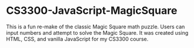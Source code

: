 # CS3300-JavaScript-MagicSquare

This is a fun re-make of the classic Magic Square math puzzle. Users can input numbers and attempt to solve the Magic Square.
It was created using HTML, CSS, and vanilla JavaScript for my CS3300 course.
